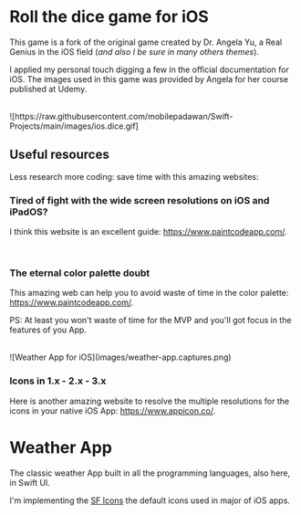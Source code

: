 # Roll the dice game for iOS

This game is a fork of the original game created by Dr. Angela Yu, a Real Genius in the iOS field (_and also I be sure in many others themes_).

I applied my personal touch digging a few in the official documentation for iOS. The images used in this game was provided by Angela for her course published at Udemy.

<br>
![https://raw.githubusercontent.com/mobilepadawan/Swift-Projects/main/images/ios.dice.gif]


<br>

## Useful resources

Less research more coding: save time with this amazing websites:


### Tired of fight with the wide screen resolutions on iOS and iPadOS?

I think this website is an excellent guide: https://www.paintcodeapp.com/.

<br>

### The eternal color palette doubt

This amazing web can help you to avoid waste of time in the color palette: https://www.paintcodeapp.com/.

PS: At least you won't waste of time for the MVP and you'll got focus in the features of you App.

<br>
![Weather App for iOS](images/weather-app.captures.png)

<br>

### Icons in 1.x - 2.x - 3.x

Here is another amazing website to resolve the multiple resolutions for the icons in your native iOS App: https://www.appicon.co/.

# Weather App

The classic weather App built in all the programming languages, also here, in Swift UI.

I'm implementing the [SF Icons](https://developer.apple.com/sf-symbols/) the default icons used in major of iOS apps.
